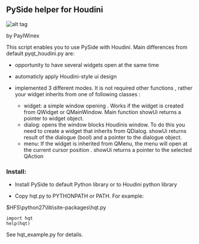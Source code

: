 PySide helper for Houdini
--------------------------

![alt tag](http://paulwinex.ru/files/download/hqtScreen.jpg)

by PaylWinex

This script enables you to use PySide with Houdini. Main differences from default pyqt_houdini.py are:

  - opportunity to have several widgets open at the same time
  
  - automaticly apply Houdini-style ui design

  - implemented 3 different modes. It is not required other functions , rather your widget inherits from one of following classes :
    - widget: a simple window opening . Works if the widget is created from QWidget or QMainWindow. Main function showUi returns a pointer to widget object.
    - dialog: opens the window blocks Houdinis window. To do this you need to create a widget that inherits from QDialog. showUi returns result of the dialogue (bool) and a pointer to the dialogue object.
    - menu: If the widget is inherited from QMenu, the menu will open at the current cursor position . showUi returns a pointer to the selected QAction
        
### Install:

  - Install PySide to default Python library or to Houdini python library

  - Copy hqt.py to PYTHONPATH or PATH. For example:

$HFS\python27\lib\site-packages\hqt.py

<pre><code>import hqt
help(hqt)</code></pre>

See hqt_example.py for details.


